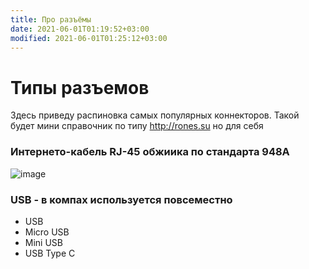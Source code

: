 ```yaml
---
title: Про разъёмы
date: 2021-06-01T01:19:52+03:00
modified: 2021-06-01T01:25:12+03:00
---
```


# Типы разъемов

Здесь приведу распиновка самых популярных коннекторов. Такой будет мини справочник по типу <http://rones.su> но для себя

### Интернето-кабель RJ-45 обжиика по стандарта 948A
![image](https://user-images.githubusercontent.com/17731587/125691757-c1f2a2f7-24ae-4e91-84f3-a301284ec51f.png)


### USB - в компах используется повсеместно

* USB 
* Micro USB
* Mini USB
* USB Type C
